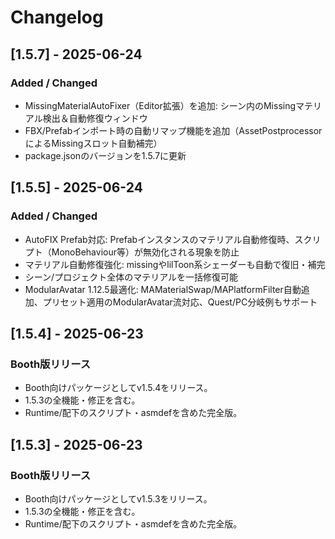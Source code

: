 # Changelog

## [1.5.7] - 2025-06-24

### Added / Changed
- MissingMaterialAutoFixer（Editor拡張）を追加: シーン内のMissingマテリアル検出＆自動修復ウィンドウ
- FBX/Prefabインポート時の自動リマップ機能を追加（AssetPostprocessorによるMissingスロット自動補完）
- package.jsonのバージョンを1.5.7に更新

## [1.5.5] - 2025-06-24

### Added / Changed
- AutoFIX Prefab対応: Prefabインスタンスのマテリアル自動修復時、スクリプト（MonoBehaviour等）が無効化される現象を防止
- マテリアル自動修復強化: missingやlilToon系シェーダーも自動で復旧・補完
- シーン/プロジェクト全体のマテリアルを一括修復可能
- ModularAvatar 1.12.5最適化: MAMaterialSwap/MAPlatformFilter自動追加、プリセット適用のModularAvatar流対応、Quest/PC分岐例もサポート

## [1.5.4] - 2025-06-23

### Booth版リリース
- Booth向けパッケージとしてv1.5.4をリリース。
- 1.5.3の全機能・修正を含む。
- Runtime/配下のスクリプト・asmdefを含めた完全版。

## [1.5.3] - 2025-06-23

### Booth版リリース
- Booth向けパッケージとしてv1.5.3をリリース。
- 1.5.3の全機能・修正を含む。
- Runtime/配下のスクリプト・asmdefを含めた完全版。 